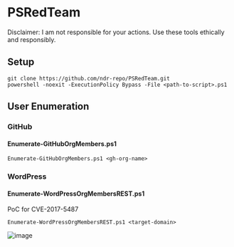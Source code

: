 # PSRedTeam
Disclaimer: I am not responsible for your actions. Use these tools ethically and responsibly.
## Setup
```
git clone https://github.com/ndr-repo/PSRedTeam.git
powershell -noexit -ExecutionPolicy Bypass -File <path-to-script>.ps1
```
## User Enumeration
### GitHub
#### Enumerate-GitHubOrgMembers.ps1
```
Enumerate-GitHubOrgMembers.ps1 <gh-org-name>
```
### WordPress
#### Enumerate-WordPressOrgMembersREST.ps1
PoC for CVE-2017-5487
```
Enumerate-WordPressOrgMembersREST.ps1 <target-domain>
```
![image](https://github.com/user-attachments/assets/9598bbf8-74a5-4e6b-b5df-4789d59d9ae9)
